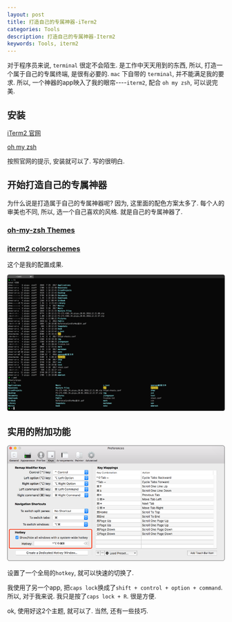 ```yaml
---
layout: post
title: 打造自己的专属神器-iTerm2
categories: Tools
description: 打造自己的专属神器-Iterm2
keywords: Tools, iterm2
---
```


对于程序员来说, `terminal` 很定不会陌生. 是工作中天天用到的东西, 所以, 打造一个属于自己的专属终端, 是很有必要的.
`mac` 下自带的 `terminal`, 并不能满足我的要求.
所以, 一个神器的app映入了我的眼帘----`iterm2`, 配合 `oh my zsh`, 可以说完美.

## 安装

[iTerm2 官网](http://www.iterm2.com/)

[oh my zsh](http://ohmyz.sh/)

按照官网的提示, 安装就可以了. 写的很明白.

## 开始打造自己的专属神器

为什么说是打造属于自己的专属神器呢? 因为, 这里面的配色方案太多了. 每个人的审美也不同, 所以, 选一个自己喜欢的风格. 就是自己的专属神器了.

### [oh-my-zsh Themes](https://github.com/robbyrussell/oh-my-zsh/wiki/Themes)

### [iterm2 colorschemes](https://github.com/mbadolato/iTerm2-Color-Schemes)

这个是我的配置成果.

![composer_commit__iterm](/images/posts/composer_commit__iterm.png)

## 实用的附加功能

![composer_commit__iterm_1](/images/posts/composer_commit__iterm_1.png)

设置了一个全局的`hotkey`, 就可以快速的切换了.

我使用了另一个app, 把`caps lock`换成了`shift + control + option + command`. 所以, 对于我来说. 我只是按了`caps lock + R`. 很是方便.

ok, 使用好这2个主题, 就可以了. 当然, 还有一些技巧.